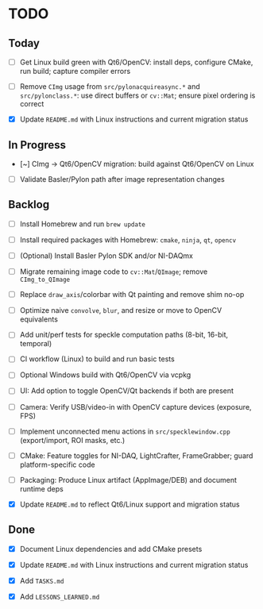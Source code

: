 # TODO

## Today
- [ ] Get Linux build green with Qt6/OpenCV: install deps, configure CMake, run build; capture compiler errors
- [ ] Remove `CImg` usage from `src/pylonacquireasync.*` and `src/pylonclass.*`: use direct buffers or `cv::Mat`; ensure pixel ordering is correct

- [x] Update `README.md` with Linux instructions and current migration status


## In Progress
- [~] CImg → Qt6/OpenCV migration: build against Qt6/OpenCV on Linux
- [ ] Validate Basler/Pylon path after image representation changes

## Backlog
- [ ] Install Homebrew and run `brew update`
- [ ] Install required packages with Homebrew: `cmake`, `ninja`, `qt`, `opencv`
- [ ] (Optional) Install Basler Pylon SDK and/or NI-DAQmx
- [ ] Migrate remaining image code to `cv::Mat`/`QImage`; remove `CImg_to_QImage`
- [ ] Replace `draw_axis`/colorbar with Qt painting and remove shim no-op
- [ ] Optimize naive `convolve`, `blur`, and resize or move to OpenCV equivalents
- [ ] Add unit/perf tests for speckle computation paths (8-bit, 16-bit, temporal)

- [ ] CI workflow (Linux) to build and run basic tests

- [ ] Optional Windows build with Qt6/OpenCV via vcpkg
- [ ] UI: Add option to toggle OpenCV/Qt backends if both are present
- [ ] Camera: Verify USB/video-in with OpenCV capture devices (exposure, FPS)
- [ ] Implement unconnected menu actions in `src/specklewindow.cpp` (export/import, ROI masks, etc.)
- [ ] CMake: Feature toggles for NI-DAQ, LightCrafter, FrameGrabber; guard platform-specific code
- [ ] Packaging: Produce Linux artifact (AppImage/DEB) and document runtime deps

- [x] Update `README.md` to reflect Qt6/Linux support and migration status


## Done
- [x] Document Linux dependencies and add CMake presets
- [x] Update `README.md` with Linux instructions and current migration status
- [x] Add `TASKS.md`
- [x] Add `LESSONS_LEARNED.md`

